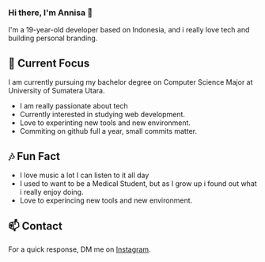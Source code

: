 ### Hi there, I'm Annisa 👋

I'm a 19-year-old developer based on Indonesia, and i really love tech and building personal branding.

## 🔭 Current Focus

I am currently pursuing my bachelor degree on Computer Science Major at University of Sumatera Utara.
- I am really passionate about tech
- Currently interested in studying web development.
- Love to experinting new tools and new environment.
- Commiting on github full a year, small commits matter.

## 🎶 Fun Fact

- I love music a lot I can listen to it all day
- I used to want to be a Medical Student, but as I grow up i found out what i really enjoy doing.
- Love to experincing new tools and new environment.

## 📫 Contact

 For a quick response, DM me on [Instagram](https://www.instagram.com/apictoresque/). 
  
<!--
**moozunch/moozunch** is a ✨ _special_ ✨ repository because its `README.md` (this file) appears on your GitHub profile.

Here are some ideas to get you started:

- 🔭 I’m currently working on ...
- 🌱 I’m currently learning ...
- 👯 I’m looking to collaborate on ...
- 🤔 I’m looking for help with ...
- 💬 Ask me about ...
- 📫 How to reach me: ...
- 😄 Pronouns: ...
- ⚡ Fun fact: ...
-->
